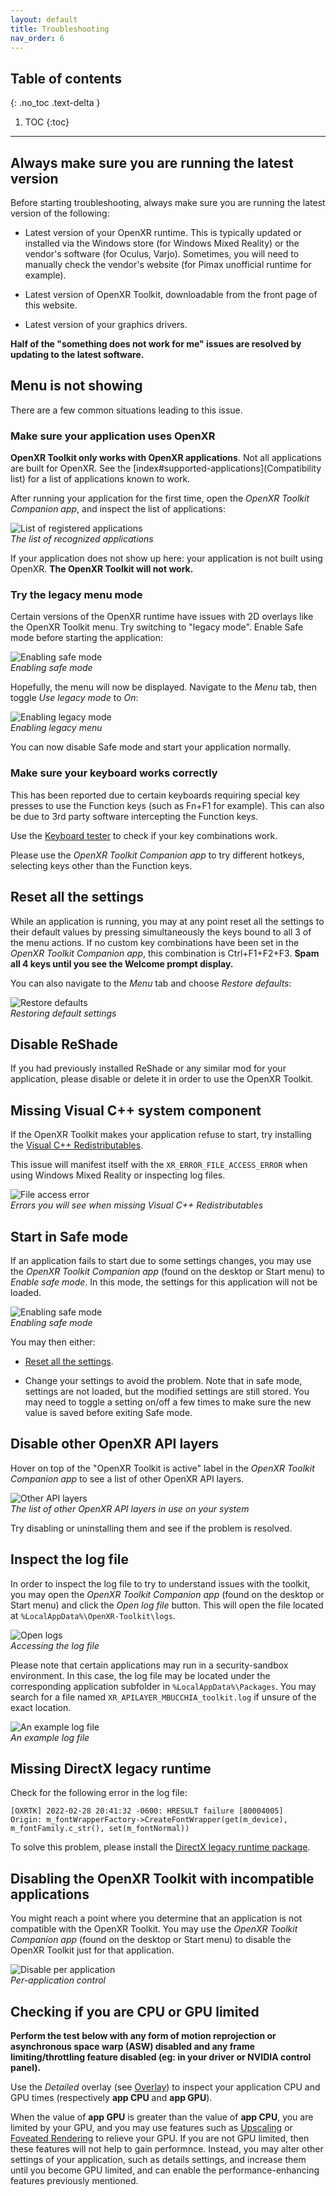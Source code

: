 ```yaml
---
layout: default
title: Troubleshooting
nav_order: 6
---
```


## Table of contents
{: .no_toc .text-delta }

1. TOC
{:toc}

---

## Always make sure you are running the latest version

Before starting troubleshooting, always make sure you are running the latest version of the following:

- Latest version of your OpenXR runtime. This is typically updated or installed via the Windows store (for Windows Mixed Reality) or the vendor's software (for Oculus, Varjo). Sometimes, you will need to manually check the vendor's website (for Pimax unofficial runtime for example).

- Latest version of OpenXR Toolkit, downloadable from the front page of this website.

- Latest version of your graphics drivers.

**Half of the "something does not work for me" issues are resolved by updating to the latest software.**

## Menu is not showing

There are a few common situations leading to this issue.

### Make sure your application uses OpenXR

**OpenXR Toolkit only works with OpenXR applications**. Not all applications are built for OpenXR. See the [index#supported-applications](Compatibility list) for a list of applications known to work.

After running your application for the first time, open the _OpenXR Toolkit Companion app_, and inspect the list of applications:

![List of registered applications](site/per-app-disable.png)<br>
*The list of recognized applications*

If your application does not show up here: your application is not built using OpenXR. **The OpenXR Toolkit will not work.**

### Try the legacy menu mode

Certain versions of the OpenXR runtime have issues with 2D overlays like the OpenXR Toolkit menu. Try switching to "legacy mode". Enable Safe mode before starting the application:

![Enabling safe mode](site/safe-mode.png)<br>
*Enabling safe mode*

Hopefully, the menu will now be displayed. Navigate to the _Menu_ tab, then toggle _Use legacy mode_ to _On_:

![Enabling legacy mode](site/legacy-menu.png)<br>
*Enabling legacy menu*

You can now disable Safe mode and start your application normally.

### Make sure your keyboard works correctly

This has been reported due to certain keyboards requiring special key presses to use the Function keys (such as Fn+F1 for example). This can also be due to 3rd party software intercepting the Function keys.

Use the [Keyboard tester](https://www.keyboardtester.com/tester.html) to check if your key combinations work.

Please use the _OpenXR Toolkit Companion app_ to try different hotkeys, selecting keys other than the Function keys.

## Reset all the settings

While an application is running, you may at any point reset all the settings to their default values by pressing simultaneously the keys bound to all 3 of the menu actions. If no custom key combinations have been set in the _OpenXR Toolkit Companion app_, this combination is Ctrl+F1+F2+F3. **Spam all 4 keys until you see the Welcome prompt display.**

You can also navigate to the _Menu_ tab and choose _Restore defaults_:

![Restore defaults](site/restore-dedaults.png)<br>
*Restoring default settings*

## Disable ReShade

If you had previously installed ReShade or any similar mod for your application, please disable or delete it in order to use the OpenXR Toolkit.

## Missing Visual C++ system component

If the OpenXR Toolkit makes your application refuse to start, try installing the [Visual C++ Redistributables](https://aka.ms/vs/17/release/vc_redist.x64.exe).

This issue will manifest itself with the `XR_ERROR_FILE_ACCESS_ERROR` when using Windows Mixed Reality or inspecting log files.

![File access error](site/file-access-error.png)<br>
*Errors you will see when missing Visual C++ Redistributables*

## Start in Safe mode

If an application fails to start due to some settings changes, you may use the  _OpenXR Toolkit Companion app_ (found on the desktop or Start menu) to _Enable safe mode_. In this mode, the settings for this application will not be loaded.

![Enabling safe mode](site/safe-mode.png)<br>
*Enabling safe mode*

You may then either:

- [Reset all the settings](#reset-all-the-settings).

- Change your settings to avoid the problem. Note that in safe mode, settings are not loaded, but the modified settings are still stored. You may need to toggle a setting on/off a few times to make sure the new value is saved before exiting Safe mode.

## Disable other OpenXR API layers

Hover on top of the "OpenXR Toolkit is active" label in the _OpenXR Toolkit Companion app_ to see a list of other OpenXR API layers.

![Other API layers](site/list-api-layers.png)<br>
*The list of other OpenXR API layers in use on your system*

Try disabling or uninstalling them and see if the problem is resolved.

## Inspect the log file

In order to inspect the log file to try to understand issues with the toolkit, you may open the _OpenXR Toolkit Companion app_ (found on the desktop or Start menu) and click the _Open log file_ button. This will open the file located at `%LocalAppData%\OpenXR-Toolkit\logs`.

![Open logs](site/logs.png)<br>
*Accessing the log file*

Please note that certain applications may run in a security-sandbox environment. In this case, the log file may be located under the corresponding application subfolder in `%LocalAppData%\Packages`. You may search for a file named `XR_APILAYER_MBUCCHIA_toolkit.log` if unsure of the exact location.

![An example log file](site/log-file.png)<br>
*An example log file*

## Missing DirectX legacy runtime

Check for the following error in the log file:

```
[OXRTK] 2022-02-28 20:41:32 -0600: HRESULT failure [80004005]
Origin: m_fontWrapperFactory->CreateFontWrapper(get(m_device), m_fontFamily.c_str(), set(m_fontNormal))
```

To solve this problem, please install the [DirectX legacy runtime package](https://www.microsoft.com/en-us/download/details.aspx?id=35).

## Disabling the OpenXR Toolkit with incompatible applications

You might reach a point where you determine that an application is not compatible with the OpenXR Toolkit. You may use the  _OpenXR Toolkit Companion app_ (found on the desktop or Start menu) to disable the OpenXR Toolkit just for that application.

![Disable per application](site/per-app-disable.png)<br>
*Per-application control*

## Checking if you are CPU or GPU limited

**Perform the test below with any form of motion reprojection or asynchronous space warp (ASW) disabled and any frame limiting/throttling feature disabled (eg: in your driver or NVIDIA control panel).**

Use the _Detailed_ overlay (see [Overlay](overlay)) to inspect your application CPU and GPU times (respectively **app CPU** and **app GPU**). 

When the value of **app GPU** is greater than the value of **app CPU**, you are limited by your GPU, and you may use features such as [Upscaling](upscaling) or [Foveated Rendering](fr) to relieve your GPU. If you are not GPU limited, then these features will not help to gain performnce. Instead, you may alter other settings of your application, such as details settings, and increase them until you become GPU limited, and can enable the performance-enhancing features previously mentioned.
